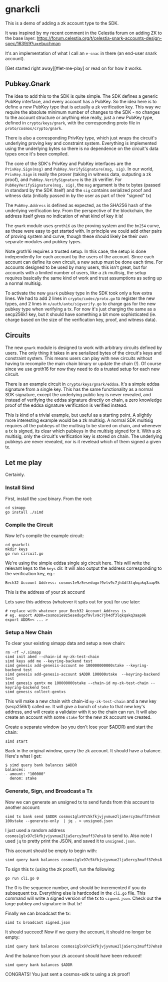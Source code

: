 # gnarkcli

This is a demo of adding a zk account type to the SDK.

It was inspired by my recent comment in the Celestia forum on adding ZK to the base layer: https://forum.celestia.org/t/celestia-snark-accounts-design-spec/1639/9?u=ebuchman

It's an implementation of what I call an `e-snac` in there (an end-user snark
account).

[Get started right away][#let-me-play] or read on for how it works.

## Pubkey.Gnark

The idea to add this to the SDK is quite simple. The SDK defines a generic
PubKey interface, and every account has a PubKey. So the idea here is to define
a new PubKey type that is actually a zk verification key. This way we require
the absolute minimum number of changes to the SDK - no changes to the account
structure or anything else really, just a new PubKey type, defined in
`crypto/keys/gnark`, with the corresponding proto file in
`proto/cosmos/crypto/gnark`.

There is also a corresponding PrivKey type, which just wraps the circuit's
underlying proving key and constraint system. Everything is implemented using
the underlying bytes so there is no dependence on the circuit's data types once
it's been compiled.

The core of the SDK's PrivKey and PubKey interfaces are the `PrivKey.Sign(msg)`
and `PubKey.VerifySignature(msg, sig)`. In our world, `PrivKey.Sign` is really
the prover (taking in witness data, outputing a zk proof), and
`PubKey.VerifySignature` is the zk verifier. For `PubKeyVerifySignature(msg,
sig)`, the `msg` argument is the tx bytes (passed in standard by the SDK itself) and the `sig`
contains serialized proof and witness data (initially passed in by the user as
part of their "signed" tx)

The `PubKey.Address` is defined as expected, as the SHA256 hash of the
underlying verification key. From the perspective of the blockchain, the address
itself gives no indication of what kind of key it is!

The `gnark` module uses `groth16` as the proving system and the `bn254` curve,
as these were easy to get started with. In principle we could add other pairs of
proving system and curve, though these should likely be their own separate
modules and pubkey types. 

Note groth16 requires a trusted setup. In this case, the setup is done independently for each account 
by the users of the account. Since each account can define its own circuit, a
new setup must be done each time. For accounts designed to be used by many
users, this isn't great, but for accounts with a limited number of users, like a
zk multisig, the setup requires basically the same kind of work and trust assumptions as
seting up a normal multisig.

To activate the new `gnark` pubkey type in the SDK took only a few extra lines.
We had to add 2 lines in `crypto/codec/proto.go` to
register the new types, and 2 lines in `x/auth/ante/sigverify.go` to charge gas
for the new pubkey type when verifying a tx. For now it's just charging the same
as a secp256k1 key, but it should have something a bit more sophisticated (ie.
charge based on the size of the verification key, proof, and witness data).

## Circuits

The new `gnark` module is designed to work with arbitrary circuits defined by
users. The only thing it takes in are serialized bytes of the circuit's keys and
constraint system. This means users can play with new circuits without having to
recompile the main chain binary or update the chain (!). Of course since we use
groth16 for now they need to do a trusted setup for each new circuit.

There is an example circuit in `crypto/keys/gnark/eddsa`. It's a simple eddsa
signature from a single key. This has the same functionality as a normal SDK
signature, except the underlying public key is never revealed, and instead of
verifying the eddsa signature directly on chain, a zero knowledge proof of the
eddsa signature verification is verified instead. 

This is kind of a trivial example, but useful as a starting point. A slightly more interesting example 
would be a zk multisig. A normal SDK multisig requires all the pubkeys of the
multisig to be stored on chain, and whenever a tx is signed, its clear which
pubkeys in the multisig signed for it. With a zk multisig, only the circuit's
verification key is stored on chain. The underlying pubkeys are never revealed,
nor is it revelead which of them signed a given tx.

## Let me play

Certainly. 

### Install Simd

First, install the `simd` binary. From the root:

```
cd simapp
go install ./simd
```

### Compile the Circuit

Now let's compile the example circuit:


```
cd gnarkcli
mkdir keys
go run circuit.go
```

We're using the simple eddsa single sig circuit here.
This will write the relevant keys to the `keys` dir. It will also output the address
corresponding to the verification key, eg.:

```
Bech32 Account Address: cosmos1e9z5esedugxf9vlv9c7jh4df3lqkqakq3aap9k
```

This is the address of your zk account!

Lets save this address (whatever it spits out for you) for use later:

```
# replace with whatever your Bech32 Account Address is
# eg. export ADDR=cosmos1e9z5esedugxf9vlv9c7jh4df3lqkqakq3aap9k
export ADDR=< ... > 
```

### Setup a New Chain

To clear your existing simapp data and setup a new chain:

```
rm -rf ~/.simapp
simd init abed --chain-id my-zk-test-chain
simd keys add me --keyring-backend test
simd genesis add-genesis-account me 100000000000stake --keyring-backend test
simd genesis add-genesis-account $ADDR 100000stake  --keyring-backend test
simd genesis gentx me 100000000stake --chain-id my-zk-test-chain --keyring-backend test
simd genesis collect-gentxs 
```

This will make a new chain with chain-id `my-zk-test-chain` and a new key (secp256k1) called
`me`. It will give a bunch of `stake` to that new key's address, and will create
a validator with it so the chain can run. It will also create an account with
some `stake` for the new zk account we created.


Create a separate window (so you don't lose your $ADDR) and start the chain:

```
simd start
```

Back in the original window, query the zk account. It should have a balance.
Here's what I get:

```
$ simd query bank balances $ADDR
balances:
- amount: "100000"
  denom: stake
```

### Generate, Sign, and Broadcast a Tx

Now we can generate an unsigned tx to send funds from this account to another
account:

```
simd tx bank send $ADDR cosmos1glx97c5kfkjvjyvmue2lja5ercy3muff37ehs8 100stake --generate-only  | jq . > unsigned.json
```

I just used a random address `cosmos1glx97c5kfkjvjyvmue2lja5ercy3muff37ehs8` to
send to. Also note I used `jq` to pretty print the JSON, and saved it to
`unsigned.json`. 

This account should be empty to begin with:

```
simd query bank balances cosmos1glx97c5kfkjvjyvmue2lja5ercy3muff37ehs8
```

To sign this tx (using the zk proof!), run the following:

```
go run cli.go 0
```

The 0 is the sequence number, and should be incremented if you do subsequent
txs. Everything else is hardcoded in the `cli.go` file. This command will write
a signed version of the tx to `signed.json`. Check out the large pubkey and
signature in that tx!

Finally we can broadcast the tx:

```
simd tx broadcast signed.json
```

It should succeed! Now if we query the account, it should no longer be empty:


```
simd query bank balances cosmos1glx97c5kfkjvjyvmue2lja5ercy3muff37ehs8
```

And the balance from your zk account should have been reduced!


```
simd query bank balances $ADDR
```

CONGRATS! You just sent a cosmos-sdk tx using a zk proof!


